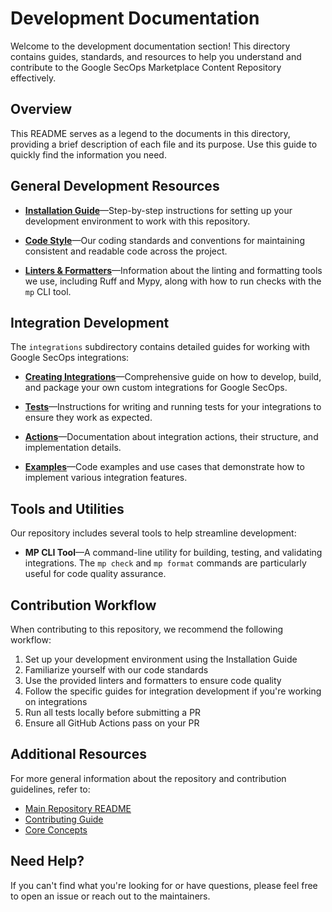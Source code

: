 # Development Documentation

Welcome to the development documentation section! This directory contains guides, standards, and resources to help you
understand and contribute to the Google SecOps Marketplace Content Repository effectively.

## Overview

This README serves as a legend to the documents in this directory, providing a brief description of each file and its
purpose. Use this guide to quickly find the information you need.

## General Development Resources

- [**Installation Guide**](./installation_guide.md)—Step-by-step instructions for setting up your development
  environment to work with this repository.

- [**Code Style**](./code_style.md)—Our coding standards and conventions for maintaining consistent and readable code
  across the project.

- [**Linters & Formatters**](./linters_formatters.md)—Information about the linting and formatting tools we use,
  including Ruff and Mypy, along with how to run checks with the `mp` CLI tool.

## Integration Development

The `integrations` subdirectory contains detailed guides for working with Google SecOps integrations:

- [**Creating Integrations**](./integrations/creating_integrations.md)—Comprehensive guide on how to develop, build, and
  package your own custom integrations for Google SecOps.

- [**Tests**](./integrations/tests.md)—Instructions for writing and running tests for your integrations to ensure they
  work as expected.

- [**Actions**](./integrations/actions.md)—Documentation about integration actions, their structure, and implementation
  details.

- [**Examples**](./integrations/examples.md)—Code examples and use cases that demonstrate how to implement various
  integration features.

## Tools and Utilities

Our repository includes several tools to help streamline development:

- **MP CLI Tool**—A command-line utility for building, testing, and validating integrations. The `mp check` and
  `mp format` commands are particularly useful for code quality assurance.

## Contribution Workflow

When contributing to this repository, we recommend the following workflow:

1. Set up your development environment using the Installation Guide
2. Familiarize yourself with our code standards
3. Use the provided linters and formatters to ensure code quality
4. Follow the specific guides for integration development if you're working on integrations
5. Run all tests locally before submitting a PR
6. Ensure all GitHub Actions pass on your PR

## Additional Resources

For more general information about the repository and contribution guidelines, refer to:

- [Main Repository README](../../README.md)
- [Contributing Guide](../contributing.md)
- [Core Concepts](../core_concepts.md)

## Need Help?

If you can't find what you're looking for or have questions, please feel free to open an issue or reach out to the
maintainers.